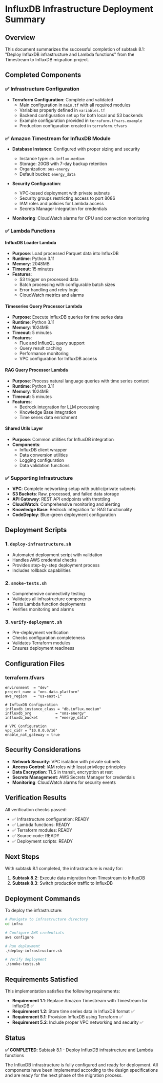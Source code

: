 # InfluxDB Infrastructure Deployment Summary

## Overview

This document summarizes the successful completion of subtask 8.1: "Deploy InfluxDB infrastructure and Lambda functions" from the Timestream to InfluxDB migration project.

## Completed Components

### ✅ Infrastructure Configuration

- **Terraform Configuration**: Complete and validated
  - Main configuration in `main.tf` with all required modules
  - Variables properly defined in `variables.tf`
  - Backend configuration set up for both local and S3 backends
  - Example configuration provided in `terraform.tfvars.example`
  - Production configuration created in `terraform.tfvars`

### ✅ Amazon Timestream for InfluxDB Module

- **Database Instance**: Configured with proper sizing and security
  - Instance type: `db.influx.medium`
  - Storage: 20GB with 7-day backup retention
  - Organization: `ons-energy`
  - Default bucket: `energy_data`

- **Security Configuration**:
  - VPC-based deployment with private subnets
  - Security groups restricting access to port 8086
  - IAM roles and policies for Lambda access
  - Secrets Manager integration for credentials

- **Monitoring**: CloudWatch alarms for CPU and connection monitoring

### ✅ Lambda Functions

#### InfluxDB Loader Lambda
- **Purpose**: Load processed Parquet data into InfluxDB
- **Runtime**: Python 3.11
- **Memory**: 2048MB
- **Timeout**: 15 minutes
- **Features**:
  - S3 trigger on processed data
  - Batch processing with configurable batch sizes
  - Error handling and retry logic
  - CloudWatch metrics and alarms

#### Timeseries Query Processor Lambda
- **Purpose**: Execute InfluxDB queries for time series data
- **Runtime**: Python 3.11
- **Memory**: 1024MB
- **Timeout**: 5 minutes
- **Features**:
  - Flux and InfluxQL query support
  - Query result caching
  - Performance monitoring
  - VPC configuration for InfluxDB access

#### RAG Query Processor Lambda
- **Purpose**: Process natural language queries with time series context
- **Runtime**: Python 3.11
- **Memory**: 1024MB
- **Timeout**: 5 minutes
- **Features**:
  - Bedrock integration for LLM processing
  - Knowledge Base integration
  - Time series data enrichment

#### Shared Utils Layer
- **Purpose**: Common utilities for InfluxDB integration
- **Components**:
  - InfluxDB client wrapper
  - Data conversion utilities
  - Logging configuration
  - Data validation functions

### ✅ Supporting Infrastructure

- **VPC**: Complete networking setup with public/private subnets
- **S3 Buckets**: Raw, processed, and failed data storage
- **API Gateway**: REST API endpoints with throttling
- **CloudWatch**: Comprehensive monitoring and alerting
- **Knowledge Base**: Bedrock integration for RAG functionality
- **CodeDeploy**: Blue-green deployment configuration

## Deployment Scripts

### 1. `deploy-infrastructure.sh`
- Automated deployment script with validation
- Handles AWS credential checks
- Provides step-by-step deployment process
- Includes rollback capabilities

### 2. `smoke-tests.sh`
- Comprehensive connectivity testing
- Validates all infrastructure components
- Tests Lambda function deployments
- Verifies monitoring and alarms

### 3. `verify-deployment.sh`
- Pre-deployment verification
- Checks configuration completeness
- Validates Terraform modules
- Ensures deployment readiness

## Configuration Files

### terraform.tfvars
```hcl
environment  = "dev"
project_name = "ons-data-platform"
aws_region   = "us-east-1"

# InfluxDB Configuration
influxdb_instance_class = "db.influx.medium"
influxdb_org           = "ons-energy"
influxdb_bucket        = "energy_data"

# VPC Configuration
vpc_cidr = "10.0.0.0/16"
enable_nat_gateway = true
```

## Security Considerations

- **Network Security**: VPC isolation with private subnets
- **Access Control**: IAM roles with least privilege principles
- **Data Encryption**: TLS in transit, encryption at rest
- **Secrets Management**: AWS Secrets Manager for credentials
- **Monitoring**: CloudWatch alarms for security events

## Verification Results

All verification checks passed:
- ✅ Infrastructure configuration: READY
- ✅ Lambda functions: READY
- ✅ Terraform modules: READY
- ✅ Source code: READY
- ✅ Deployment scripts: READY

## Next Steps

With subtask 8.1 completed, the infrastructure is ready for:

1. **Subtask 8.2**: Execute data migration from Timestream to InfluxDB
2. **Subtask 8.3**: Switch production traffic to InfluxDB

## Deployment Commands

To deploy the infrastructure:

```bash
# Navigate to infrastructure directory
cd infra

# Configure AWS credentials
aws configure

# Run deployment
./deploy-infrastructure.sh

# Verify deployment
./smoke-tests.sh
```

## Requirements Satisfied

This implementation satisfies the following requirements:

- **Requirement 1.1**: Replace Amazon Timestream with Timestream for InfluxDB ✅
- **Requirement 1.2**: Store time series data in InfluxDB format ✅
- **Requirement 5.1**: Provision InfluxDB using Terraform ✅
- **Requirement 5.2**: Include proper VPC networking and security ✅

## Status

**✅ COMPLETED**: Subtask 8.1 - Deploy InfluxDB infrastructure and Lambda functions

The InfluxDB infrastructure is fully configured and ready for deployment. All components have been implemented according to the design specifications and are ready for the next phase of the migration process.